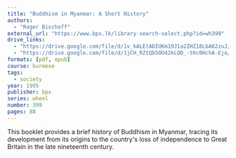 ```yaml
---
title: "Buddhism in Myanmar: A Short History"
authors:
  - "Roger Bischoff"
external_url: "https://www.bps.lk/library-search-select.php?id=wh399"
drive_links:
  - "https://drive.google.com/file/d/1v_kALEtADIUKm19J1a2ZHZ18LbA62zuJ/view?usp=sharing"
  - "https://drive.google.com/file/d/1jCH_RZtQb5OO42kLOD_-tKc0HchA-Ejo/view?usp=drive_link"
formats: [pdf, epub]
course: burmese
tags:
  - society
year: 1995
publisher: bps
series: wheel
number: 399
pages: 88
---
```


This booklet provides a brief history of Buddhism in Myanmar, tracing its development from its origins to the country's loss of independence to Great Britain in the late nineteenth century.